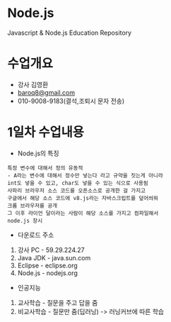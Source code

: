 # Node.js
Javascript &amp; Node.js Education Repository

# 수업개요
* 강사 김영환
* baroq8@gmail.com
* 010-9008-9183(결석,조퇴시 문자 전송)

# 1일차 수업내용
* Node.js의 특징
<pre>
<code>특정 변수에 대해서 정의 유동적
- A라는 변수에 대해서 정수만 넣는다 라고 규약을 짓는게 아니라
int도 넣을 수 있고, char도 넣을 수 있는 식으로 사용됨
사파리 브라우저 소스 코드를 오픈소스로 공개한 걸 가지고
구글에서 해당 소스 코드에 v8.js라는 자바스크립트를 덮어씌워
크롬 브라우저를 공개
그 이후 라이언 달이라는 사람이 해당 소스를 가지고 컴파일해서
node.js 창시</code>
</pre>

* 다운로드 주소
1. 강사 PC	- 59.29.224.27
2. Java JDK - java.sun.com
3. Eclipse - eclipse.org
4. Node.js - nodejs.org

* 인공지능
1. 교사학습 - 질문을 주고 답을 줌
2. 비교사학습 - 질문만 줌(딥러닝) -> 러닝커브에 따른 학습
